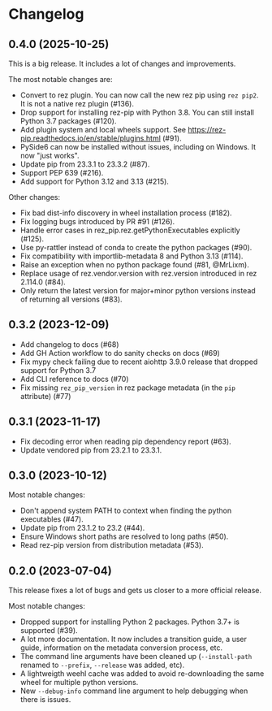 <!--
SPDX-FileCopyrightText: 2022 Contributors to the rez project

SPDX-License-Identifier: Apache-2.0
-->

# Changelog

<!-- start-here-sphinx-start-after -->

## 0.4.0 (2025-10-25)

This is a big release. It includes a lot of changes and improvements.

The most notable changes are:
* Convert to rez plugin. You can now call the new rez pip using `rez pip2`. It is not a native rez plugin (#136).
* Drop support for installing rez-pip with Python 3.8. You can still install Python 3.7 packages (#120).
* Add plugin system and local wheels support. See https://rez-pip.readthedocs.io/en/stable/plugins.html (#91).
* PySide6 can now be installed without issues, including on Windows. It now "just works".
* Update pip from 23.3.1 to 23.3.2 (#87).
* Support PEP 639 (#216).
* Add support for Python 3.12 and 3.13 (#215).

Other changes:
* Fix bad dist-info discovery in wheel installation process (#182).
* Fix logging bugs introduced by PR #91 (#126).
* Handle error cases in rez_pip.rez.getPythonExecutables explicitly (#125).
* Use py-rattler instead of conda to create the python packages (#90).
* Fix compatibility with importlib-metadata 8 and Python 3.13 (#114).
* Raise an exception when no python package found (#81, @MrLixm).
* Replace usage of rez.vendor.version with rez.version introduced in rez 2.114.0 (#84).
* Only return the latest version for major+minor python versions instead of returning all versions (#83).

## 0.3.2 (2023-12-09)

* Add changelog to docs (#68)
* Add GH Action workflow to do sanity checks on docs (#69)
* Fix mypy check failing due to recent aiohttp 3.9.0 release that dropped support for Python 3.7
* Add CLI reference to docs (#70)
* Fix missing `rez_pip_version` in rez package metadata (in the `pip` attribute) (#77)

## 0.3.1 (2023-11-17)

* Fix decoding error when reading pip dependency report (#63).
* Update vendored pip from 23.2.1 to 23.3.1.

## 0.3.0 (2023-10-12)

Most notable changes:
* Don't append system PATH to context when finding the python executables (#47).
* Update pip from 23.1.2 to 23.2 (#44).
* Ensure Windows short paths are resolved to long paths (#50).
* Read rez-pip version from distribution metadata (#53).

## 0.2.0 (2023-07-04)

This release fixes a lot of bugs and gets us closer to a more official release.

Most notable changes:
* Dropped support for installing Python 2 packages. Python 3.7+ is supported (#39).
* A lot more documentation. It now includes a transition guide, a user guide, information on the metadata conversion process, etc.
* The command line arguments have been cleaned up (`--install-path` renamed to `--prefix`, `--release` was added, etc).
* A lightweigth weehl cache was added to avoid re-downloading the same wheel for multiple python versions.
* New `--debug-info` command line argument to help debugging when there is issues.
